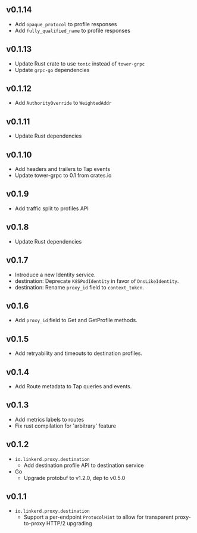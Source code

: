 ## v0.1.14

* Add `opaque_protocol` to profile responses
* Add `fully_qualified_name` to profile responses

## v0.1.13

* Update Rust crate to use `tonic` instead of `tower-grpc`
* Update `grpc-go` dependencies

## v0.1.12

* Add `AuthorityOverride` to  `WeightedAddr`

## v0.1.11

* Update Rust dependencies

## v0.1.10

* Add headers and trailers to Tap events
* Update tower-grpc to 0.1 from crates.io

## v0.1.9

* Add traffic split to profiles API

## v0.1.8

* Update Rust dependencies

## v0.1.7

* Introduce a new Identity service.
* destination: Deprecate `K8SPodIdentity` in favor of `DnsLikeIdentity`.
* destination: Rename `proxy_id` field to `context_token`.

## v0.1.6

* Add `proxy_id` field to Get and GetProfile methods.

## v0.1.5

* Add retryability and timeouts to destination profiles.

## v0.1.4

* Add Route metadata to Tap queries and events.

## v0.1.3

* Add metrics labels to routes
* Fix rust compilation for 'arbitrary' feature

## v0.1.2

* `io.linkerd.proxy.destination`
  * Add destination profile API to destination service
* Go
  * Upgrade protobuf to v1.2.0, dep to v0.5.0

## v0.1.1

* `io.linkerd.proxy.destination`
  * Support a per-endpoint `ProtocolHint` to allow for transparent
    proxy-to-proxy HTTP/2 upgrading
